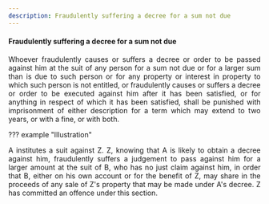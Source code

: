 ```yaml
---
description: Fraudulently suffering a decree for a sum not due
---
```


#### Fraudulently suffering a decree for a sum not due
<div style="text-align: justify">

Whoever fraudulently causes or suffers a decree or order to be passed against him at the suit of any person for a sum not due or for a larger sum than is due to such person or for any property or interest in property to which such person is not entitled, or fraudulently causes or suffers a decree or order to be executed against him after it has been satisfied, or for anything in respect of which it has been satisfied, shall be punished with imprisonment of either description for a term which may extend to two years, or with a fine, or with both.

</div>

??? example "Illustration"
    <div style="text-align: justify"> A institutes a suit against Z. Z, knowing that A is likely to obtain a decree against him, fraudulently suffers a judgement to pass against him for a larger amount at the suit of B, who has no just claim against him, in order that B, either on his own account or for the benefit of Z, may share in the proceeds of any sale of Z's property that may be made under A's decree. Z has committed an offence under this section.

